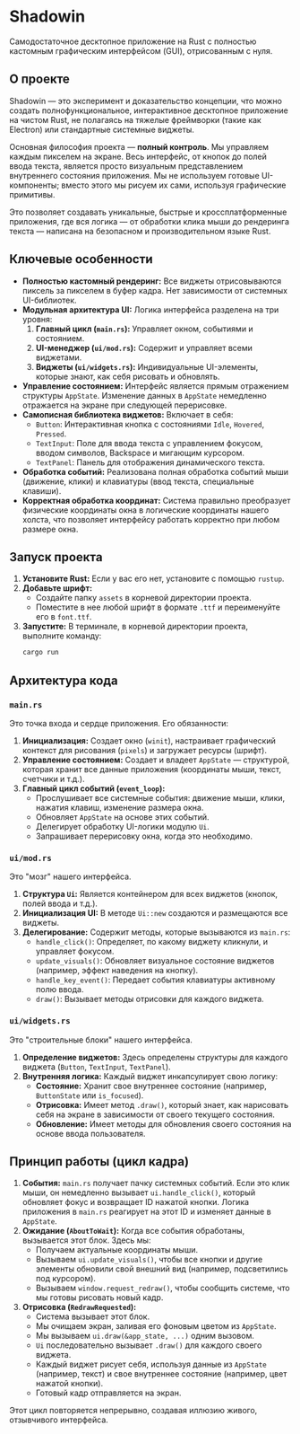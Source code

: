 # Shadowin

Самодостаточное десктопное приложение на Rust с полностью кастомным графическим интерфейсом (GUI), отрисованным с нуля.

## О проекте

Shadowin — это эксперимент и доказательство концепции, что можно создать полнофункциональное, интерактивное десктопное приложение на чистом Rust, не полагаясь на тяжелые фреймворки (такие как Electron) или стандартные системные виджеты.

Основная философия проекта — **полный контроль**. Мы управляем каждым пикселем на экране. Весь интерфейс, от кнопок до полей ввода текста, является просто визуальным представлением внутреннего состояния приложения. Мы не используем готовые UI-компоненты; вместо этого мы рисуем их сами, используя графические примитивы.

Это позволяет создавать уникальные, быстрые и кроссплатформенные приложения, где вся логика — от обработки клика мыши до рендеринга текста — написана на безопасном и производительном языке Rust.

## Ключевые особенности

*   **Полностью кастомный рендеринг:** Все виджеты отрисовываются пиксель за пикселем в буфер кадра. Нет зависимости от системных UI-библиотек.
*   **Модульная архитектура UI:** Логика интерфейса разделена на три уровня:
    1.  **Главный цикл (`main.rs`):** Управляет окном, событиями и состоянием.
    2.  **UI-менеджер (`ui/mod.rs`):** Содержит и управляет всеми виджетами.
    3.  **Виджеты (`ui/widgets.rs`):** Индивидуальные UI-элементы, которые знают, как себя рисовать и обновлять.
*   **Управление состоянием:** Интерфейс является прямым отражением структуры `AppState`. Изменение данных в `AppState` немедленно отражается на экране при следующей перерисовке.
*   **Самописная библиотека виджетов:** Включает в себя:
    *   `Button`: Интерактивная кнопка с состояниями `Idle`, `Hovered`, `Pressed`.
    *   `TextInput`: Поле для ввода текста с управлением фокусом, вводом символов, Backspace и мигающим курсором.
    *   `TextPanel`: Панель для отображения динамического текста.
*   **Обработка событий:** Реализована полная обработка событий мыши (движение, клики) и клавиатуры (ввод текста, специальные клавиши).
*   **Корректная обработка координат:** Система правильно преобразует физические координаты окна в логические координаты нашего холста, что позволяет интерфейсу работать корректно при любом размере окна.

## Запуск проекта

1.  **Установите Rust:** Если у вас его нет, установите с помощью `rustup`.
2.  **Добавьте шрифт:**
    *   Создайте папку `assets` в корневой директории проекта.
    *   Поместите в нее любой шрифт в формате `.ttf` и переименуйте его в `font.ttf`.
3.  **Запустите:** В терминале, в корневой директории проекта, выполните команду:
    ```bash
    cargo run
    ```

## Архитектура кода

### `main.rs`

Это точка входа и сердце приложения. Его обязанности:
1.  **Инициализация:** Создает окно (`winit`), настраивает графический контекст для рисования (`pixels`) и загружает ресурсы (шрифт).
2.  **Управление состоянием:** Создает и владеет `AppState` — структурой, которая хранит все данные приложения (координаты мыши, текст, счетчики и т.д.).
3.  **Главный цикл событий (`event_loop`):**
    *   Прослушивает все системные события: движение мыши, клики, нажатия клавиш, изменение размера окна.
    *   Обновляет `AppState` на основе этих событий.
    *   Делегирует обработку UI-логики модулю `Ui`.
    *   Запрашивает перерисовку окна, когда это необходимо.

### `ui/mod.rs`

Это "мозг" нашего интерфейса.
1.  **Структура `Ui`:** Является контейнером для всех виджетов (кнопок, полей ввода и т.д.).
2.  **Инициализация UI:** В методе `Ui::new` создаются и размещаются все виджеты.
3.  **Делегирование:** Содержит методы, которые вызываются из `main.rs`:
    *   `handle_click()`: Определяет, по какому виджету кликнули, и управляет фокусом.
    *   `update_visuals()`: Обновляет визуальное состояние виджетов (например, эффект наведения на кнопку).
    *   `handle_key_event()`: Передает события клавиатуры активному полю ввода.
    *   `draw()`: Вызывает методы отрисовки для каждого виджета.

### `ui/widgets.rs`

Это "строительные блоки" нашего интерфейса.
1.  **Определение виджетов:** Здесь определены структуры для каждого виджета (`Button`, `TextInput`, `TextPanel`).
2.  **Внутренняя логика:** Каждый виджет инкапсулирует свою логику:
    *   **Состояние:** Хранит свое внутреннее состояние (например, `ButtonState` или `is_focused`).
    *   **Отрисовка:** Имеет метод `.draw()`, который знает, как нарисовать себя на экране в зависимости от своего текущего состояния.
    *   **Обновление:** Имеет методы для обновления своего состояния на основе ввода пользователя.

## Принцип работы (цикл кадра)

1.  **События:** `main.rs` получает пачку системных событий. Если это клик мыши, он немедленно вызывает `ui.handle_click()`, который обновляет фокус и возвращает ID нажатой кнопки. Логика приложения в `main.rs` реагирует на этот ID и изменяет данные в `AppState`.
2.  **Ожидание (`AboutToWait`):** Когда все события обработаны, вызывается этот блок. Здесь мы:
    *   Получаем актуальные координаты мыши.
    *   Вызываем `ui.update_visuals()`, чтобы все кнопки и другие элементы обновили свой внешний вид (например, подсветились под курсором).
    *   Вызываем `window.request_redraw()`, чтобы сообщить системе, что мы готовы рисовать новый кадр.
3.  **Отрисовка (`RedrawRequested`):**
    *   Система вызывает этот блок.
    *   Мы очищаем экран, заливая его фоновым цветом из `AppState`.
    *   Мы вызываем `ui.draw(&app_state, ...)` одним вызовом.
    *   `Ui` последовательно вызывает `.draw()` для каждого своего виджета.
    *   Каждый виджет рисует себя, используя данные из `AppState` (например, текст) и свое внутреннее состояние (например, цвет нажатой кнопки).
    *   Готовый кадр отправляется на экран.

Этот цикл повторяется непрерывно, создавая иллюзию живого, отзывчивого интерфейса.